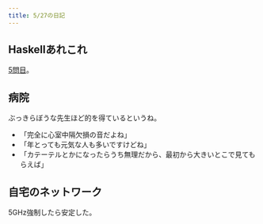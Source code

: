 ```yaml
---
title: 5/27の日記
---
```


## Haskellあれこれ

[5問目](http://qiita.com/hiratara/items/753e6311b5d00873c488)。

## 病院

ぶっきらぼうな先生ほど的を得ているというね。

* 「完全に心室中隔欠損の音だよね」
* 「年とっても元気な人も多いですけどね」
* 「カテーテルとかになったらうち無理だから、最初から大きいとこで見てもらえば」

## 自宅のネットワーク

5GHz強制したら安定した。
